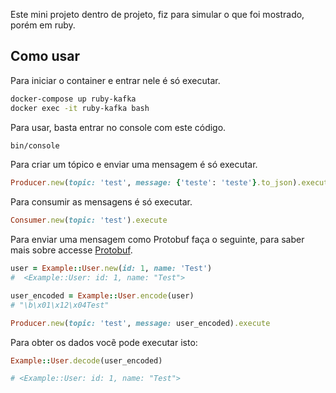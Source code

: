 Este mini projeto dentro de projeto, fiz para simular o que foi mostrado, porém em ruby.

## Como usar

Para iniciar o container e entrar nele é só executar.

```bash
docker-compose up ruby-kafka
docker exec -it ruby-kafka bash
```

Para usar, basta entrar no console com este código.

```bash
bin/console
```

Para criar um tópico e enviar uma mensagem é só executar.

```ruby
Producer.new(topic: 'test', message: {'teste': 'teste'}.to_json).execute
```

Para consumir as mensagens é só executar.

```ruby
Consumer.new(topic: 'test').execute
```

Para enviar uma mensagem como Protobuf faça o seguinte, para saber mais sobre accesse [Protobuf](https://protobuf.dev/news/2023-04-20/).

```ruby
user = Example::User.new(id: 1, name: 'Test')
#  <Example::User: id: 1, name: "Test">

user_encoded = Example::User.encode(user)
# "\b\x01\x12\x04Test"

Producer.new(topic: 'test', message: user_encoded).execute
```

Para obter os dados vocẽ pode executar isto:

```ruby
Example::User.decode(user_encoded)

# <Example::User: id: 1, name: "Test">
```

